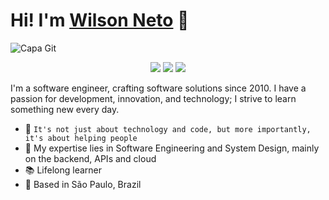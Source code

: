 # Hi! I'm [Wilson Neto](https://www.linkedin.com/in/wilsonnetobr/) 👋

![Capa Git](https://github.com/wilsonneto-dev/wilsonneto-dev/assets/20674439/63559fba-c204-4193-b98a-f6037eaab831)

<p align="center">
    <a href="https://www.youtube.com/@wilsonneto-dev/videos" target="_blank"><img src="https://img.shields.io/badge/-Youtube-2D2B55?style=flat-square&logo=Youtube&logoColor=white"/></a>
    <a href="https://www.linkedin.com/in/wilsonnetobr/" target="_blank"><img src="https://img.shields.io/badge/-LinkedIn-2D2B55?style=flat-square&logo=linkedin&logoColor=white"/></a>
    <a href="https://wilsonneto-dev.github.io/resume/" target="_blank"><img src="https://img.shields.io/badge/-Resume-2D2B55?style=flat-square&logoColor=white"/></a>
</p>

I'm a software engineer, crafting software solutions since 2010. I have a passion for development, innovation, and technology; I strive to learn something new every day.<br />

- :rocket: `It's not just about technology and code, but more importantly, it's about helping people`
- :purple_heart: My expertise lies in Software Engineering and System Design, mainly on the backend, APIs and cloud
- :books: Lifelong learner
- :pushpin: Based in São Paulo, Brazil
